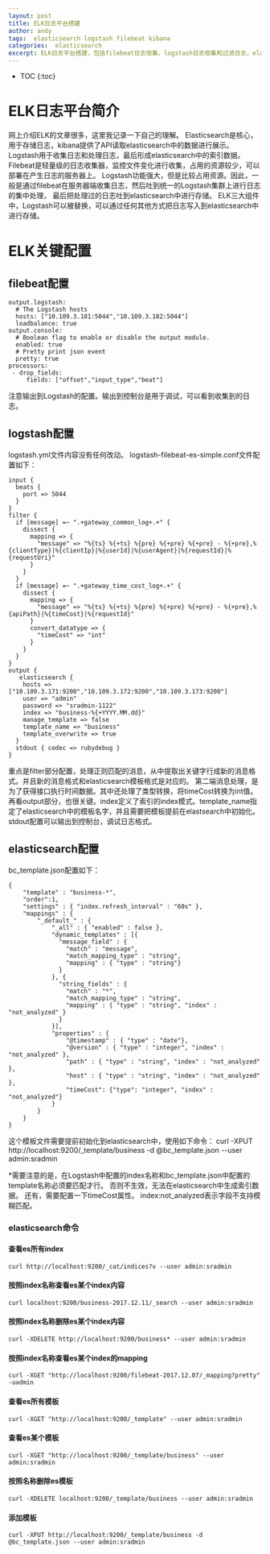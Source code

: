 ```yaml
---
layout: post
title: ELK日志平台搭建
author: andy
tags:  elasticsearch logstash filebeat kibana
categories:  elasticsearch
excerpt: ELK日志平台搭建，包括filebeat日志收集，logstash日志收集和过滤日志，elasticsearch存储，kibana展示
---
```


* TOC
{:toc}

# ELK日志平台简介
网上介绍ELK的文章很多，这里我记录一下自己的理解。
Elasticsearch是核心，用于存储日志，kibana提供了API读取elasticsearch中的数据进行展示。
Logstash用于收集日志和处理日志，最后形成elasticsearch中的索引数据。
Filebeat是轻量级的日志收集器，监控文件变化进行收集，占用的资源较少，可以部署在产生日志的服务器上。
Logstash功能强大，但是比较占用资源。因此，一般是通过filebeat在服务器端收集日志，然后吐到统一的Logstash集群上进行日志的集中处理，
最后把处理过的日志吐到elasticsearch中进行存储。
ELK三大组件中，Logstash可以被替换，可以通过任何其他方式把日志写入到elasticsearch中进行存储。

# ELK关键配置

## filebeat配置
	output.logstash:
	  # The Logstash hosts
	  hosts: ["10.109.3.181:5044","10.109.3.182:5044"]
	  loadbalance: true
	output.console:
	  # Boolean flag to enable or disable the output module.
	  enabled: true
	  # Pretty print json event
	  pretty: true
	processors:
	 - drop_fields:
	     fields: ["offset","input_type","beat"]

注意输出到Logstash的配置。输出到控制台是用于调试，可以看到收集到的日志。

## logstash配置
logstash.yml文件内容没有任何改动。
logstash-filebeat-es-simple.conf文件配置如下：

	input {
	  beats {
	    port => 5044
	  }
	}
	filter {
	  if [message] =~ ".+gateway_common_log+.+" {
	    dissect {
	      mapping => {
	        "message" => "%{ts} %{+ts} %{pre} %{+pre} %{+pre} - %{+pre},%{clientType}|%{clientIp}|%{userId}|%{userAgent}|%{requestId}|%{requestUri}"
	      }
	    }
	  }
	  if [message] =~ ".+gateway_time_cost_log+.+" {
	    dissect {
	      mapping => {
	        "message" => "%{ts} %{+ts} %{pre} %{+pre} %{+pre} - %{+pre},%{apiPath}|%{timeCost}|%{requestId}"
	      }
	      convert_datatype => {
	        "timeCost" => "int"
	      }
	    }
	  }
	}
	output {
	   elasticsearch {
	    hosts => ["10.109.3.171:9200","10.109.3.172:9200","10.109.3.173:9200"]
	    user => "admin"
	    password => "sradmin-1122"
	    index => "business-%{+YYYY.MM.dd}"
	    manage_template => false
	    template_name => "business"
	    template_overwrite => true
	  }
	  stdout { codec => rubydebug }
	}

重点是filter部分配置，处理正则匹配的消息，从中提取出关键字行成新的消息格式。并且新的消息格式和elasticsearch模板格式是对应的。
第二端消息处理，是为了获得接口执行时间数据。其中还处理了类型转换，将timeCost转换为int值。
再看output部分，也很关键。index定义了索引的index模式。template_name指定了elasticsearch中的模板名字，并且需要把模板提前在elastsearch中初始化。
stdout配置可以输出到控制台，调试日志格式。

## elasticsearch配置
bc_template.json配置如下：

	{
	    "template" : "business-*",
	    "order":1,
	    "settings" : { "index.refresh_interval" : "60s" },
	    "mappings" : {
	        "_default_" : {
	            "_all" : { "enabled" : false },
	            "dynamic_templates" : [{
	              "message_field" : {
	                "match" : "message",
	                "match_mapping_type" : "string",
	                "mapping" : { "type" : "string"}
	              }
	            }, {
	              "string_fields" : {
	                "match" : "*",
	                "match_mapping_type" : "string",
	                "mapping" : { "type" : "string", "index" : "not_analyzed" }
	              }
	            }],
	            "properties" : {
	                "@timestamp" : { "type" : "date"},
	                "@version" : { "type" : "integer", "index" : "not_analyzed" },
	                "path" : { "type" : "string", "index" : "not_analyzed" },
	                "host" : { "type" : "string", "index" : "not_analyzed" },
	                "timeCost": {"type": "integer", "index" : "not_analyzed"}
	            }
	        }
	    }
	}

这个模板文件需要提前初始化到elasticsearch中，使用如下命令：
	curl -XPUT http://localhost:9200/_template/business -d @bc_template.json --user admin:sradmin

*需要注意的是，在Logstash中配置的index名称和bc_template.json中配置的template名称必须要匹配才行。
否则不生效，无法在elasticsearch中生成索引数据。
还有，需要配置一下timeCost属性。
index:not_analyzed表示字段不支持模糊匹配。

### elasticsearch命令
#### 查看es所有index

	curl http://localhost:9200/_cat/indices?v --user admin:sradmin

#### 按照index名称查看es某个index内容

	curl localhost:9200/business-2017.12.11/_search --user admin:sradmin

#### 按照index名称删除es某个index内容

	curl -XDELETE http://localhost:9200/business* --user admin:sradmin

#### 按照index名称查看es某个index的mapping

	curl -XGET "http://localhost:9200/filebeat-2017.12.07/_mapping?pretty" -uadmin

#### 查看es所有模板

	curl -XGET "http://localhost:9200/_template" --user admin:sradmin

#### 查看es某个模板

	curl -XGET "http://localhost:9200/_template/business" --user admin:sradmin

#### 按照名称删除es模板

	curl -XDELETE localhost:9200/_template/business --user admin:sradmin

#### 添加模板

	curl -XPUT http://localhost:9200/_template/business -d @bc_template.json --user admin:sradmin


